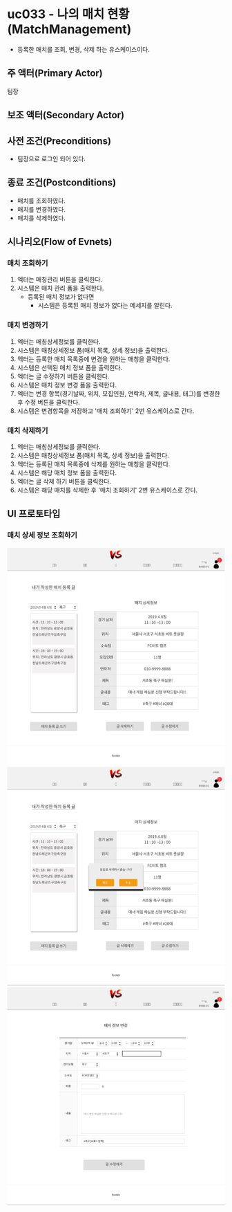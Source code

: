 # uc033 - 나의 매치 현황(MatchManagement)
- 등록한 매치를 조회, 변경, 삭제 하는 유스케이스이다.

## 주 액터(Primary Actor)

팀장

## 보조 액터(Secondary Actor)

## 사전 조건(Preconditions)

- 팀장으로 로그인 되어 있다.

## 종료 조건(Postconditions)

- 매치를 조회하였다.
- 매치를 변경하였다.
- 매치를 삭제하였다.

## 시나리오(Flow of Evnets)

### 매치 조회하기

1. 엑터는 매칭관리 버튼을 클릭한다.
2. 시스템은 매치 관리 폼을 출력한다.
    - 등록된 매치 정보가 없다면 
        - 시스템은 등록된 매치 정보가 없다는 메세지를 알린다.

### 매치 변경하기

1. 엑터는 매칭상세정보를 클릭한다.
2. 시스템은 매칭상세정보 폼(매치 목록, 상세 정보)을 출력한다.
3. 엑터는 등록한 매치 목록중에 변경을 원하는 매칭을 클릭한다.
4. 시스템은 선택된 매치 정보 폼을 출력한다.
5. 엑터는 글 수정하기 버튼을 클릭한다.
6. 시스템은 매치 정보 변경 폼을 출력한다.
7. 엑터는 변경 항목(경기날짜, 위치, 모집인원, 연락처, 제목, 글내용, 태그)를 변경한 후 수정 버튼을 클릭한다. 
6. 시스템은 변경항목을 저장하고 '매치 조회하기' 2번 유스케이스로 간다.

### 매치 삭제하기

1. 엑터는 매칭상세정보를 클릭한다.
2. 시스템은 매칭상세정보 폼(매치 목록, 상세 정보)을 출력한다.
3. 엑터는 등록된 매치 목록중에 삭제를 원하는 매칭을 클릭한다.
4. 시스템은 해당 매치 정보 폼을 출력한다.
5. 엑터는 글 삭제 하기 버튼을 클릭한다.
6. 시스템은 해당 매치를 삭제한 후 '매치 조회하기' 2번 유스케이스로 간다.
### 

## UI 프로토타입

### 매치 상세 정보 조회하기
![매치_상세_정보_조회](./images/MatchManagement.jpg)
![매치_삭제하기](./images/DeleteMatch.jpg)
![매치_변경하기](./images/ChangeMatch.jpg)